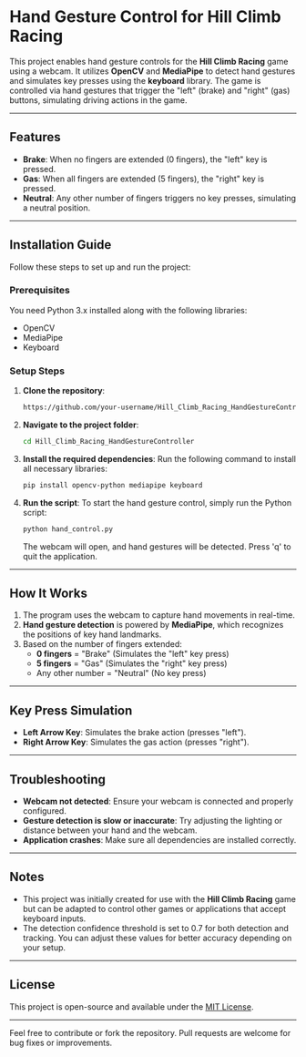 # Hand Gesture Control for Hill Climb Racing

This project enables hand gesture controls for the **Hill Climb Racing** game using a webcam. It utilizes **OpenCV** and **MediaPipe** to detect hand gestures and simulates key presses using the **keyboard** library. The game is controlled via hand gestures that trigger the "left" (brake) and "right" (gas) buttons, simulating driving actions in the game.

---

## Features

- **Brake**: When no fingers are extended (0 fingers), the "left" key is pressed.
- **Gas**: When all fingers are extended (5 fingers), the "right" key is pressed.
- **Neutral**: Any other number of fingers triggers no key presses, simulating a neutral position.

---

## Installation Guide

Follow these steps to set up and run the project:

### Prerequisites

You need Python 3.x installed along with the following libraries:

- OpenCV
- MediaPipe
- Keyboard

### Setup Steps

1. **Clone the repository**:
   ```bash
   https://github.com/your-username/Hill_Climb_Racing_HandGestureController.git
   ```

2. **Navigate to the project folder**:
   ```bash
   cd Hill_Climb_Racing_HandGestureController
   ```

3. **Install the required dependencies**:
   Run the following command to install all necessary libraries:
   ```bash
   pip install opencv-python mediapipe keyboard
   ```

4. **Run the script**:
   To start the hand gesture control, simply run the Python script:
   ```bash
   python hand_control.py
   ```

   The webcam will open, and hand gestures will be detected. Press 'q' to quit the application.

---

## How It Works

1. The program uses the webcam to capture hand movements in real-time.
2. **Hand gesture detection** is powered by **MediaPipe**, which recognizes the positions of key hand landmarks.
3. Based on the number of fingers extended:
   - **0 fingers** = "Brake" (Simulates the "left" key press)
   - **5 fingers** = "Gas" (Simulates the "right" key press)
   - Any other number = "Neutral" (No key press)

---

## Key Press Simulation

- **Left Arrow Key**: Simulates the brake action (presses "left").
- **Right Arrow Key**: Simulates the gas action (presses "right").

---

## Troubleshooting

- **Webcam not detected**: Ensure your webcam is connected and properly configured.
- **Gesture detection is slow or inaccurate**: Try adjusting the lighting or distance between your hand and the webcam.
- **Application crashes**: Make sure all dependencies are installed correctly.

---

## Notes

- This project was initially created for use with the **Hill Climb Racing** game but can be adapted to control other games or applications that accept keyboard inputs.
- The detection confidence threshold is set to 0.7 for both detection and tracking. You can adjust these values for better accuracy depending on your setup.

---

## License

This project is open-source and available under the [MIT License](LICENSE).

---

Feel free to contribute or fork the repository. Pull requests are welcome for bug fixes or improvements.
